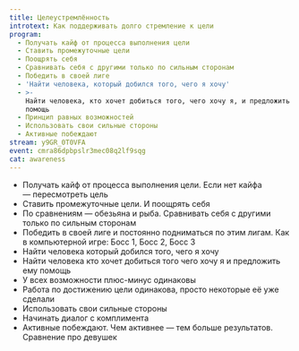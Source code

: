 ```yaml
---
title: Целеустремлённость
introtext: Как поддерживать долго стремление к цели
program:
  - Получать кайф от процесса выполнения цели
  - Ставить промежуточные цели
  - Поощрять себя
  - Сравнивать себя с другими только по сильным сторонам
  - Победить в своей лиге
  - 'Найти человека, который добился того, чего я хочу'
  - >-
    Найти человека, кто хочет добиться того, чего хочу я, и предложить ему
    помощь
  - Принцип равных возможностей
  - Использовать свои сильные стороны
  - Активные побеждают
stream: y9GR_0T0VFA
event: cmra86dpbpslr3mec08q2lf9sqg
cat: awareness
---
```


- Получать кайф от процесса выполнения цели. Если нет кайфа — пересмотреть цель
- Ставить промежуточные цели. И поощрять себя
- По сравнениям — обезьяна и рыба. Сравнивать себя с другими только по сильным сторонам
- Победить в своей лиге и постоянно подниматься по этим лигам. Как в компьютерной игре: Босс 1, Босс 2, Босс 3
- Найти человека который добился того, чего я хочу
- Найти человека кто хочет добиться того чего хочу я и предложить ему помощь
- У всех возможности плюс-минус одинаковы
- Работа по достижению цели одинакова, просто некоторые её уже сделали
- Использовать свои сильные стороны
- Начинать диалог с комплимента
- Активные побеждают. Чем активнее — тем больше результатов. Сравнение про девушек